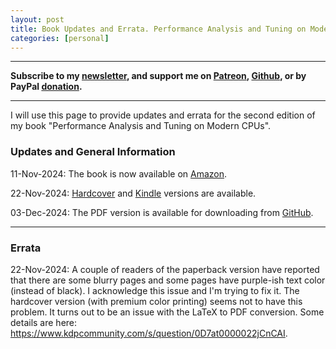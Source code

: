 ```yaml
---
layout: post
title: Book Updates and Errata. Performance Analysis and Tuning on Modern CPUs (Second Edition)
categories: [personal]
---
```


------

**Subscribe to my [newsletter](https://products.easyperf.net/newsletter), and support me on [Patreon](https://www.patreon.com/dendibakh), [Github](https://github.com/sponsors/dendibakh), or by PayPal [donation](https://www.paypal.com/cgi-bin/webscr?cmd=_donations&business=TBM3NW8TKTT34&currency_code=USD&source=url).**

------

I will use this page to provide updates and errata for the second edition of my book "Performance Analysis and Tuning on Modern CPUs".

### Updates and General Information 

11-Nov-2024: The book is now available on [Amazon](https://amzn.to/4fsroBs).

22-Nov-2024: [Hardcover](https://amzn.to/3ZGNgmQ) and [Kindle](https://amzn.to/3VrD3Zc) versions are available.

03-Dec-2024: The PDF version is available for downloading from [GitHub](https://github.com/dendibakh/perf-book/releases/tag/2.0_release).

------

### Errata

22-Nov-2024: A couple of readers of the paperback version have reported that there are some blurry pages and some pages have purple-ish text color (instead of black). I acknowledge this issue and I'm trying to fix it. The hardcover version (with premium color printing) seems not to have this problem. It turns out to be an issue with the LaTeX to PDF conversion. Some details are here: https://www.kdpcommunity.com/s/question/0D7at0000022jCnCAI.
